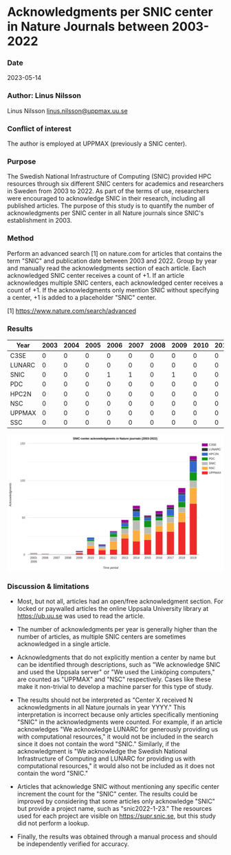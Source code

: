 # Acknowledgments per SNIC center in Nature Journals between 2003-2022

### Date
2023-05-14

### Author: Linus Nilsson
Linus Nilsson <linus.nilsson@uppmax.uu.se>

### Conflict of interest
The author is employed at UPPMAX (previously a SNIC center).

### Purpose
The Swedish National Infrastructure of Computing (SNIC) provided HPC resources
through six different SNIC centers for academics and researchers in Sweden from
2003 to 2022. As part of the terms of use, researchers were encouraged to
acknowledge SNIC in their research, including all published articles. The
purpose of this study is to quantify the number of acknowledgments per SNIC
center in all Nature journals since SNIC's establishment in 2003.

### Method
Perform an advanced search [1] on nature.com for articles that contains the
term "SNIC" and publication date between 2003 and 2022. Group by year and
manually read the acknowledgments section of each article. Each acknowledged
SNIC center receives a count of +1. If an article acknowledges multiple SNIC
centers, each acknowledged center receives a count of +1. If the
acknowledgments only mention SNIC without specifying a center, +1 is added to a
placeholder "SNIC" center.

[1] https://www.nature.com/search/advanced

### Results

| Year   | 2003 | 2004 | 2005 | 2006 | 2007 | 2008 | 2009 | 2010 | 2011 | 2012 | 2013 | 2014 | 2015 | 2016 | 2017 | 2018 | 2019 | 2020 | 2021 | 2022 |
|--------|------|------|------|------|------|------|------|------|------|------|------|------|------|------|------|------|------|------|------|------|
| C3SE   | 0    | 0    | 0    | 0    | 0    | 0    | 0    | 0    | 0    | 1    | 0    | 1    | 1    | 4    | 4    | 1    | 4    | 3    | 7    | 5    |  
| LUNARC | 0    | 0    | 0    | 0    | 0    | 0    | 0    | 0    | 0    | 0    | 0    | 0    | 1    | 1    | 4    | 2    | 4    | 3    | 2    | 2    | 
| SNIC   | 0    | 0    | 0    | 1    | 1    | 0    | 1    | 0    | 0    | 2    | 6    | 3    | 6    | 7    | 13   | 9    | 7    | 8    | 7    | 10   |
| PDC    | 0    | 0    | 0    | 0    | 0    | 0    | 0    | 0    | 0    | 0    | 2    | 0    | 4    | 3    | 5    | 9    | 4    | 2    | 7    | 11   | 
| HPC2N  | 0    | 0    | 0    | 0    | 0    | 0    | 0    | 0    | 0    | 0    | 3    | 2    | 2    | 4    | 7    | 4    | 1    | 8    | 10   | 15   |
| NSC    | 0    | 0    | 0    | 0    | 0    | 0    | 0    | 0    | 0    | 0    | 4    | 2    | 11   | 6    | 15   | 8    | 8    | 12   | 13   | 21   | 
| UPPMAX | 0    | 0    | 0    | 0    | 0    | 0    | 0    | 0    | 0    | 2    | 8    | 6    | 7    | 22   | 18   | 20   | 31   | 31   | 44   | 69   |
| SSC    | 0    | 0    | 0    | 0    | 0    | 0    | 0    | 0    | 0    | 0    | 0    | 0    | 0    | 0    | 0    | 0    | 2    | 0    | 0    | 0    |

![snic_ack_bar.png](snic_ack_bar.png)

### Discussion & limitations
* Most, but not all, articles had an open/free acknowledgment section. For
  locked or paywalled articles the online Uppsala University library at
  https://ub.uu.se was used to read the article.

* The number of acknowledgments per year is generally higher than the number of
  articles, as multiple SNIC centers are sometimes acknowledged in a single
  article.

* Acknowledgments that do not explicitly mention a center by name but can be
  identified through descriptions, such as "We acknowledge SNIC and used the
  Uppsala server" or "We used the Linköping computers," are counted as "UPPMAX"
  and "NSC" respectively. Cases like these make it non-trivial to develop a
  machine parser for this type of study.

* The results should not be interpreted as "Center X received N acknowledgments
  in all Nature journals in year YYYY." This interpretation is incorrect
  because only articles specifically mentioning "SNIC" in the acknowledgments
  were counted. For example, if an article acknowledges "We acknowledge LUNARC
  for generously providing us with computational resources," it would not be
  included in the search since it does not contain the word "SNIC." Similarly,
  if the acknowledgment is "We acknowledge the Swedish National Infrastructure
  of Computing and LUNARC for providing us with computational resources," it
  would also not be included as it does not contain the word "SNIC."

* Articles that acknowledge SNIC without mentioning any specific center
  increment the count for the "SNIC" center. The results could be improved by
  considering that some articles only acknowledge "SNIC" but provide a project
  name, such as "snic2022-1-23." The resources used for each project are
  visible on https://supr.snic.se, but this study did not perform a lookup.

* Finally, the results was obtained through a manual process and should be
  independently verified for accuracy.
